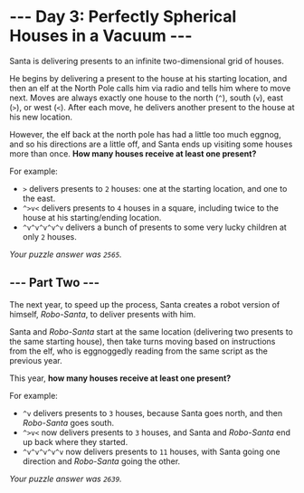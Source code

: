 # --- Day 3: Perfectly Spherical Houses in a Vacuum ---
Santa is delivering presents to an infinite two-dimensional grid of houses.

He begins by delivering a present to the house at his starting location, and then an elf at the North Pole calls him via radio and tells him where to move next. Moves are always exactly one house to the north (`^`), south (`v`), east (`>`), or west (`<`). After each move, he delivers another present to the house at his new location.

However, the elf back at the north pole has had a little too much eggnog, and so his directions are a little off, and Santa ends up visiting some houses more than once. **How many houses receive at least one present?**

For example:

- `>` delivers presents to `2` houses: one at the starting location, and one to the east.
- `^>v<` delivers presents to `4` houses in a square, including twice to the house at his starting/ending location.
- `^v^v^v^v^v` delivers a bunch of presents to some very lucky children at only `2` houses.

_Your puzzle answer was `2565`._

## --- Part Two ---
The next year, to speed up the process, Santa creates a robot version of himself, _Robo-Santa_, to deliver presents with him.

Santa and _Robo-Santa_ start at the same location (delivering two presents to the same starting house), then take turns moving based on instructions from the elf, who is eggnoggedly reading from the same script as the previous year.

This year, **how many houses receive at least one present?**

For example:

- `^v` delivers presents to `3` houses, because Santa goes north, and then _Robo-Santa_ goes south.
- `^>v<` now delivers presents to `3` houses, and Santa and _Robo-Santa_ end up back where they started.
- `^v^v^v^v^v` now delivers presents to `11` houses, with Santa going one direction and _Robo-Santa_ going the other.

_Your puzzle answer was `2639`._